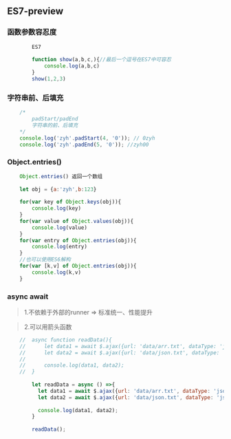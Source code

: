 ## ES7-preview

### 函数参数容忍度

```javascript
		ES7
		
		function show(a,b,c,){//最后一个逗号在ES7中可容忍
			console.log(a,b,c)
		}
		show(1,2,3)
```

### 字符串前、后填充

```javascript
	/*
		padStart/padEnd
		字符串的前、后填充
	*/
	console.log('zyh'.padStart(4, '0')); // 0zyh
	console.log('zyh'.padEnd(5, '0')); //zyh00
```

### Object.entries()

```javascript
	Object.entries() 返回一个数组
	
	let obj = {a:'zyh',b:123}
	
	for(var key of Object.keys(obj)){
		console.log(key)
	}
	for(var value of Object.values(obj)){
		console.log(value)
	}
	for(var entry of Object.entries(obj)){
		console.log(entry)
	}
	//也可以使用ES6解构
	for(var [k,v] of Object.entries(obj)){
		console.log(k,v)
	}
```

### async await

> 1.不依赖于外部的runner	=>		标准统一、性能提升

> 2.可以用箭头函数

```javascript
	//	async function readData(){
	//		let data1 = await $.ajax({url: 'data/arr.txt', dataType: 'json'});
	//		let data2 = await $.ajax({url: 'data/json.txt', dataType: 'json'});
	//	
	//		console.log(data1, data2);
	//	}
		
		let readData = async () =>{
		  let data1 = await $.ajax({url: 'data/arr.txt', dataType: 'json'});
		  let data2 = await $.ajax({url: 'data/json.txt', dataType: 'json'});
		
		  console.log(data1, data2);
		}
		
		readData();
```
